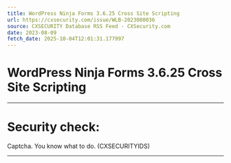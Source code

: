 ```yaml
---
title: WordPress Ninja Forms 3.6.25 Cross Site Scripting
url: https://cxsecurity.com/issue/WLB-2023080036
source: CXSECURITY Database RSS Feed - CXSecurity.com
date: 2023-08-09
fetch_date: 2025-10-04T12:01:31.177997
---
```


# WordPress Ninja Forms 3.6.25 Cross Site Scripting

---

# Security check:

Captcha. You know what to do. (CXSECURITYIDS)

---